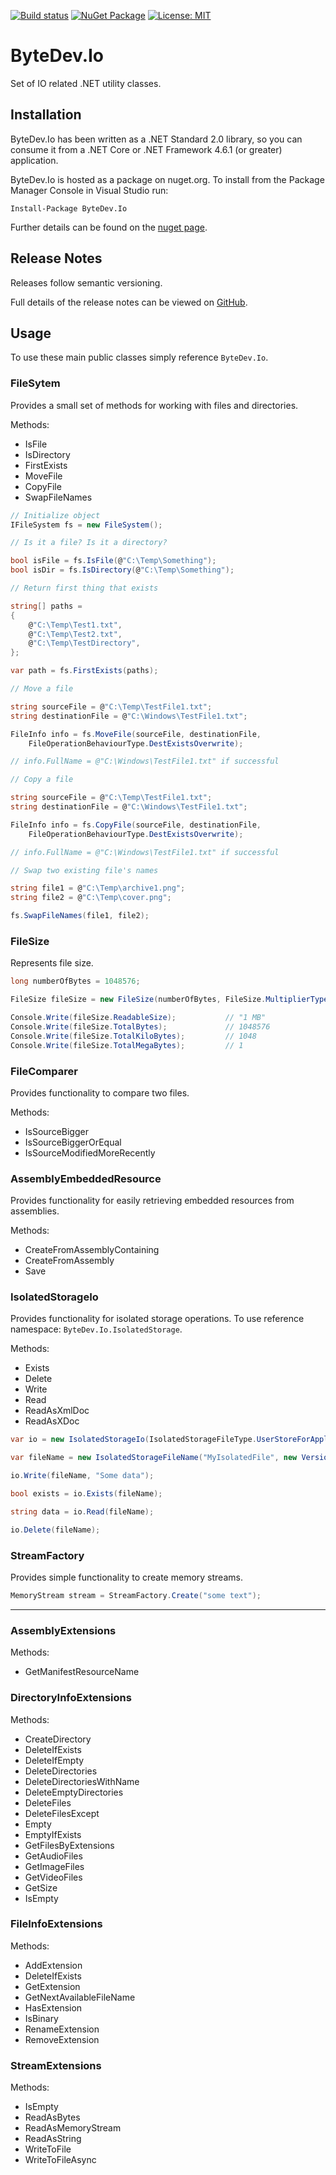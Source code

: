 [![Build status](https://ci.appveyor.com/api/projects/status/github/bytedev/ByteDev.Io?branch=master&svg=true)](https://ci.appveyor.com/project/bytedev/ByteDev-Io/branch/master)
[![NuGet Package](https://img.shields.io/nuget/v/ByteDev.Io.svg)](https://www.nuget.org/packages/ByteDev.Io)
[![License: MIT](https://img.shields.io/badge/License-MIT-green.svg)](https://github.com/ByteDev/ByteDev.Io/blob/master/LICENSE)

# ByteDev.Io

Set of IO related .NET utility classes.

## Installation

ByteDev.Io has been written as a .NET Standard 2.0 library, so you can consume it from a .NET Core or .NET Framework 4.6.1 (or greater) application.

ByteDev.Io is hosted as a package on nuget.org.  To install from the Package Manager Console in Visual Studio run:

`Install-Package ByteDev.Io`

Further details can be found on the [nuget page](https://www.nuget.org/packages/ByteDev.Io/).

## Release Notes

Releases follow semantic versioning.

Full details of the release notes can be viewed on [GitHub](https://github.com/ByteDev/ByteDev.Io/blob/master/docs/RELEASE-NOTES.md).

## Usage

To use these main public classes simply reference `ByteDev.Io`.

### FileSytem

Provides a small set of methods for working with files and directories.

Methods:

- IsFile
- IsDirectory
- FirstExists
- MoveFile
- CopyFile
- SwapFileNames

```csharp
// Initialize object
IFileSystem fs = new FileSystem();
```

```csharp
// Is it a file? Is it a directory?

bool isFile = fs.IsFile(@"C:\Temp\Something");
bool isDir = fs.IsDirectory(@"C:\Temp\Something");
```

```csharp
// Return first thing that exists

string[] paths =
{
    @"C:\Temp\Test1.txt",
    @"C:\Temp\Test2.txt",
    @"C:\Temp\TestDirectory",
};

var path = fs.FirstExists(paths);
```

```csharp
// Move a file

string sourceFile = @"C:\Temp\TestFile1.txt";
string destinationFile = @"C:\Windows\TestFile1.txt";

FileInfo info = fs.MoveFile(sourceFile, destinationFile, 
    FileOperationBehaviourType.DestExistsOverwrite);

// info.FullName = @"C:\Windows\TestFile1.txt" if successful
```

```csharp
// Copy a file

string sourceFile = @"C:\Temp\TestFile1.txt";
string destinationFile = @"C:\Windows\TestFile1.txt";

FileInfo info = fs.CopyFile(sourceFile, destinationFile, 
    FileOperationBehaviourType.DestExistsOverwrite);

// info.FullName = @"C:\Windows\TestFile1.txt" if successful
```

```csharp
// Swap two existing file's names

string file1 = @"C:\Temp\archive1.png";
string file2 = @"C:\Temp\cover.png";

fs.SwapFileNames(file1, file2);
```

### FileSize

Represents file size.

```csharp
long numberOfBytes = 1048576;

FileSize fileSize = new FileSize(numberOfBytes, FileSize.MultiplierType.DecimalMultiplier);

Console.Write(fileSize.ReadableSize);           // "1 MB"
Console.Write(fileSize.TotalBytes);             // 1048576
Console.Write(fileSize.TotalKiloBytes);         // 1048
Console.Write(fileSize.TotalMegaBytes);         // 1
```

### FileComparer

Provides functionality to compare two files.

Methods:

- IsSourceBigger
- IsSourceBiggerOrEqual
- IsSourceModifiedMoreRecently

### AssemblyEmbeddedResource

Provides functionality for easily retrieving embedded resources from assemblies.

Methods:

- CreateFromAssemblyContaining
- CreateFromAssembly
- Save

### IsolatedStorageIo

Provides functionality for isolated storage operations. To use reference namespace: `ByteDev.Io.IsolatedStorage`.

Methods:

- Exists
- Delete
- Write
- Read
- ReadAsXmlDoc
- ReadAsXDoc

```csharp
var io = new IsolatedStorageIo(IsolatedStorageFileType.UserStoreForApplication);

var fileName = new IsolatedStorageFileName("MyIsolatedFile", new Version(1, 0), ".txt");

io.Write(fileName, "Some data");

bool exists = io.Exists(fileName);

string data = io.Read(fileName);

io.Delete(fileName);
```

### StreamFactory

Provides simple functionality to create memory streams.

```csharp
MemoryStream stream = StreamFactory.Create("some text");
```

---

### AssemblyExtensions

Methods:

- GetManifestResourceName

### DirectoryInfoExtensions

Methods:

- CreateDirectory
- DeleteIfExists
- DeleteIfEmpty
- DeleteDirectories
- DeleteDirectoriesWithName
- DeleteEmptyDirectories
- DeleteFiles
- DeleteFilesExcept
- Empty
- EmptyIfExists
- GetFilesByExtensions
- GetAudioFiles
- GetImageFiles
- GetVideoFiles
- GetSize
- IsEmpty

### FileInfoExtensions

Methods:

- AddExtension
- DeleteIfExists
- GetExtension
- GetNextAvailableFileName
- HasExtension
- IsBinary
- RenameExtension
- RemoveExtension

### StreamExtensions

Methods:

- IsEmpty
- ReadAsBytes
- ReadAsMemoryStream
- ReadAsString
- WriteToFile
- WriteToFileAsync
